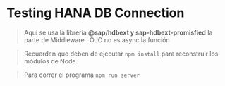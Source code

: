 # Testing HANA DB Connection 

> Aqui se usa la libreria **@sap/hdbext y sap-hdbext-promisfied** la parte de Middleware . OJO no es async la función 


> Recuerden que deben de ejecutar ```npm install``` para reconstruir los módulos de Node.

> Para correr el programa  ```npm run server``` 